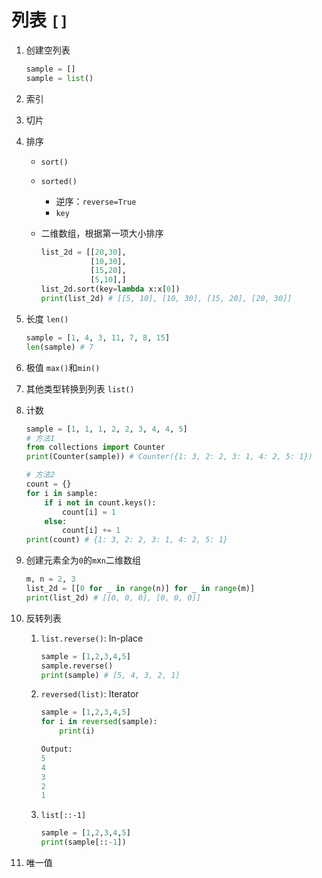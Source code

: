 列表 `[]`
===

1. 创建空列表

    ```python
    sample = []
    sample = list()
    ```

2. 索引

3. 切片

4. 排序

    - `sort()`
    - `sorted()`
      - 逆序：`reverse=True`
      - `key`

    - 二维数组，根据第一项大小排序

        ```python
        list_2d = [[20,30],
                   [10,30],
                   [15,20],
                   [5,10],]
        list_2d.sort(key=lambda x:x[0])
        print(list_2d) # [[5, 10], [10, 30], [15, 20], [20, 30]]
        ```

5. 长度 `len()`

    ```python
    sample = [1, 4, 3, 11, 7, 8, 15]
    len(sample) # 7
    ```

6. 极值 `max()`和`min()`

7. 其他类型转换到列表 `list()`

8. 计数

    ```python
    sample = [1, 1, 1, 2, 2, 3, 4, 4, 5]
    # 方法1
    from collections import Counter
    print(Counter(sample)) # Counter({1: 3, 2: 2, 3: 1, 4: 2, 5: 1})
    
    # 方法2
    count = {}
    for i in sample:
        if i not in count.keys():
            count[i] = 1
        else:
            count[i] += 1
    print(count) # {1: 3, 2: 2, 3: 1, 4: 2, 5: 1}
    ```

9. 创建元素全为`0`的`m`x`n`二维数组

    ```python
    m, n = 2, 3
    list_2d = [[0 for _ in range(n)] for _ in range(m)]
    print(list_2d) # [[0, 0, 0], [0, 0, 0]]
    ```

10. 反转列表

    1. `list.reverse()`: In-place
        ```python
        sample = [1,2,3,4,5]
        sample.reverse()
        print(sample) # [5, 4, 3, 2, 1]
        ```

    2. `reversed(list)`: Iterator
        ```python
        sample = [1,2,3,4,5]
        for i in reversed(sample):
            print(i)
        
        Output:
        5
        4
        3
        2
        1
        ```

    3. `list[::-1]`
        
        ```python
        sample = [1,2,3,4,5]
        print(sample[::-1])
        ```

11. 唯一值
